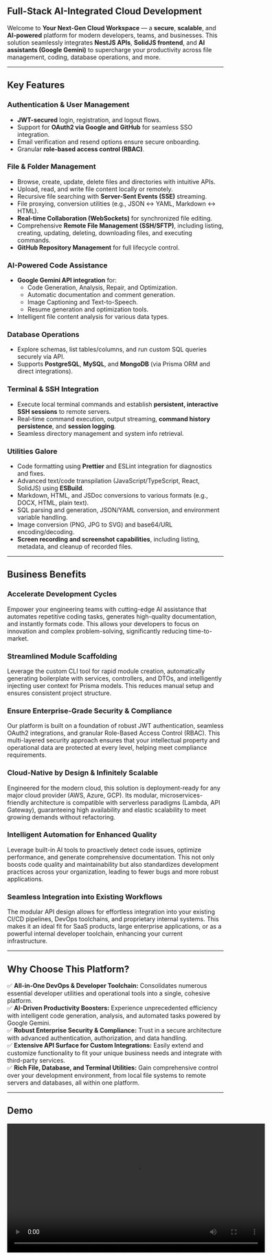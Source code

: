 ## **Full-Stack AI-Integrated Cloud Development**

Welcome to **Your Next-Gen Cloud Workspace** — a **secure**, **scalable**, and **AI-powered** platform for modern developers, teams, and businesses. This solution seamlessly integrates **NestJS APIs**, **SolidJS frontend**, and **AI assistants (Google Gemini)** to supercharge your productivity across file management, coding, database operations, and more.

---

## **Key Features**

### **Authentication & User Management**

- **JWT-secured** login, registration, and logout flows.
- Support for **OAuth2 via Google and GitHub** for seamless SSO integration.
- Email verification and resend options ensure secure onboarding.
- Granular **role-based access control (RBAC)**.

### **File & Folder Management**

- Browse, create, update, delete files and directories with intuitive APIs.
- Upload, read, and write file content locally or remotely.
- Recursive file searching with **Server-Sent Events (SSE)** streaming.
- File proxying, conversion utilities (e.g., JSON ↔ YAML, Markdown ↔ HTML).
- **Real-time Collaboration (WebSockets)** for synchronized file editing.
- Comprehensive **Remote File Management (SSH/SFTP)**, including listing, creating, updating, deleting, downloading files, and executing commands.
- **GitHub Repository Management** for full lifecycle control.

### **AI-Powered Code Assistance**

- **Google Gemini API integration** for:
  - Code Generation, Analysis, Repair, and Optimization.
  - Automatic documentation and comment generation.
  - Image Captioning and Text-to-Speech.
  - Resume generation and optimization tools.
- Intelligent file content analysis for various data types.

### **Database Operations**

- Explore schemas, list tables/columns, and run custom SQL queries securely via API.
- Supports **PostgreSQL**, **MySQL**, and **MongoDB** (via Prisma ORM and direct integrations).

### **Terminal & SSH Integration**

- Execute local terminal commands and establish **persistent, interactive SSH sessions** to remote servers.
- Real-time command execution, output streaming, **command history persistence**, and **session logging**.
- Seamless directory management and system info retrieval.

### **Utilities Galore**

- Code formatting using **Prettier** and ESLint integration for diagnostics and fixes.
- Advanced text/code transpilation (JavaScript/TypeScript, React, SolidJS) using **ESBuild**.
- Markdown, HTML, and JSDoc conversions to various formats (e.g., DOCX, HTML, plain text).
- SQL parsing and generation, JSON/YAML conversion, and environment variable handling.
- Image conversion (PNG, JPG to SVG) and base64/URL encoding/decoding.
- **Screen recording and screenshot capabilities**, including listing, metadata, and cleanup of recorded files.

---

## **Business Benefits**

### **Accelerate Development Cycles**

Empower your engineering teams with cutting-edge AI assistance that automates repetitive coding tasks, generates high-quality documentation, and instantly formats code. This allows your developers to focus on innovation and complex problem-solving, significantly reducing time-to-market.

### **Streamlined Module Scaffolding**

Leverage the custom CLI tool for rapid module creation, automatically generating boilerplate with services, controllers, and DTOs, and intelligently injecting user context for Prisma models. This reduces manual setup and ensures consistent project structure.

### **Ensure Enterprise-Grade Security & Compliance**

Our platform is built on a foundation of robust JWT authentication, seamless OAuth2 integrations, and granular Role-Based Access Control (RBAC). This multi-layered security approach ensures that your intellectual property and operational data are protected at every level, helping meet compliance requirements.

### **Cloud-Native by Design & Infinitely Scalable**

Engineered for the modern cloud, this solution is deployment-ready for any major cloud provider (AWS, Azure, GCP). Its modular, microservices-friendly architecture is compatible with serverless paradigms (Lambda, API Gateway), guaranteeing high availability and elastic scalability to meet growing demands without refactoring.

### **Intelligent Automation for Enhanced Quality**

Leverage built-in AI tools to proactively detect code issues, optimize performance, and generate comprehensive documentation. This not only boosts code quality and maintainability but also standardizes development practices across your organization, leading to fewer bugs and more robust applications.

### **Seamless Integration into Existing Workflows**

The modular API design allows for effortless integration into your existing CI/CD pipelines, DevOps toolchains, and proprietary internal systems. This makes it an ideal fit for SaaS products, large enterprise applications, or as a powerful internal developer toolchain, enhancing your current infrastructure.

---

## **Why Choose This Platform?**

✅ **All-in-One DevOps & Developer Toolchain:** Consolidates numerous essential developer utilities and operational tools into a single, cohesive platform.  
✅ **AI-Driven Productivity Boosters:** Experience unprecedented efficiency with intelligent code generation, analysis, and automated tasks powered by Google Gemini.  
✅ **Robust Enterprise Security & Compliance:** Trust in a secure architecture with advanced authentication, authorization, and data handling.  
✅ **Extensive API Surface for Custom Integrations:** Easily extend and customize functionality to fit your unique business needs and integrate with third-party services.  
✅ **Rich File, Database, and Terminal Utilities:** Gain comprehensive control over your development environment, from local file systems to remote servers and databases, all within one platform.

---

## Demo

<video src='demo.webm' controls width='600'>
  Your browser does not support the video tag.
</video>
